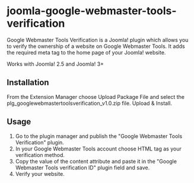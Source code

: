 # joomla-google-webmaster-tools-verification
Google Webmaster Tools Verification is a Joomla! plugin which allows you to verify the ownership of a website on Google Webmaster Tools.
It adds the required meta tag to the home page of your Joomla! website.

Works with Joomla! 2.5 and Joomla! 3+

## Installation
From the Extension Manager choose Upload Package File and select the plg_googlewebmastertoolsverification_v1.0.zip file.
Upload & Install.

## Usage
1. Go to the plugin manager and publish the "Google Webmaster Tools Verification" plugin.
2. In your Google Webmaster Tools account choose HTML tag as your verification method.
3. Copy the value of the content attribute and paste it in the "Google Webmaster Tools verification ID" plugin field and save.
4. Verify your website.
